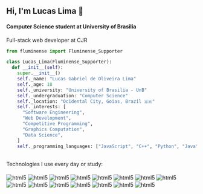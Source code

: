 ## Hi, I'm Lucas Lima 👋
#### Computer Science student at University of Brasilia
Full-stack web developer at CJR
```python
from fluminense import Fluminense_Supporter

class Lucas_Lima(Fluminense_Supporter):
  def __init__(self):
    super.__init__()
    self._name: "Lucas Gabriel de Oliveira Lima"
    self._age: 18
    self._university: "University of Brasilia - UnB"
    self._undergraduation: "Computer Science"
    self._location: "Ocidental City, Goias, Brazil 🇧🇷"
    self._interests: [
      "Software Engineering",
      "Web Development",
      "Competitive Programming",
      "Graphics Computation",
      "Data Science",
    ]
    self._programming_languages: ["JavaScript", "C++", "Python", "Java", "Go"]
```

<br>
Technologies I use every day or study:

<div id="techs"><br>
  <img align="center" alt="html5" src="https://img.shields.io/badge/TypeScript-007ACC?style=for-the-badge&logo=typescript&logoColor=white">
  <img align="center" alt="html5" src="https://img.shields.io/badge/JavaScript-F7DF1E?style=for-the-badge&logo=javascript&logoColor=black">
  <img align="center" alt="html5" src="https://img.shields.io/badge/nestjs-E0234E?style=for-the-badge&logo=nestjs&logoColor=white">
  <img align="center" alt="html5" src="https://img.shields.io/badge/React-20232A?style=for-the-badge&logo=react&logoColor=61DAFB">
  <img align="center" alt="html5" src="https://img.shields.io/badge/CSS3-1572B6?style=for-the-badge&logo=css3&logoColor=whit">
  <img align="center" alt="html5" src="https://img.shields.io/badge/HTML5-E34F26?style=for-the-badge&logo=html5&logoColor=white">
  <img align="center" alt="html5" src="https://img.shields.io/badge/Node.js-43853D?style=for-the-badge&logo=node.js&logoColor=white">
  <img align="center" alt="html5" src="https://img.shields.io/badge/Prisma-3982CE?style=for-the-badge&logo=Prisma&logoColor=white">
  <img align="center" alt="html5" src="https://img.shields.io/badge/C%2B%2B-00599C?style=for-the-badge&logo=c%2B%2B&logoColor=white">
  <img align="center" alt="html5" src="https://img.shields.io/badge/Python-FFD43B?style=for-the-badge&logo=python&logoColor=blue">
  <img align="center" alt="html5" src="https://img.shields.io/badge/Jupyter-F37626.svg?&style=for-the-badge&logo=Jupyter&logoColor=white">
  <img align="center" alt="html5" src="https://img.shields.io/badge/Pandas-2C2D72?style=for-the-badge&logo=pandas&logoColor=white">
  <img align="center" alt="html5" src="https://img.shields.io/badge/Numpy-777BB4?style=for-the-badge&logo=numpy&logoColor=white">
  <img align="center" alt="html5" src="https://img.shields.io/badge/Go-00ADD8?style=for-the-badge&logo=go&logoColor=white">
  <img align="center" alt="html5" src="https://img.shields.io/badge/Java-ED8B00?style=for-the-badge&logo=openjdk&logoColor=white">
</div>
